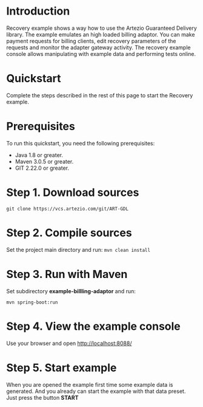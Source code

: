 # Introduction
Recovery example shows a way how to use the Artezio Guaranteed Delivery library. The example emulates an high loaded billing adaptor. You can make payment requests for billing clients, edit recovery parameters of the requests and monitor the adapter gateway activity. The recovery example console allows manipulating with example data and performing tests online.

# Quickstart
Complete the steps described in the rest of this page to start the Recovery example.

# Prerequisites
To run this quickstart, you need the following prerequisites:

- Java 1.8 or greater.
- Maven 3.0.5 or greater.
- GIT 2.22.0 or greater.

# Step 1. Download sources
`git clone https://vcs.artezio.com/git/ART-GDL`

# Step 2. Compile sources
Set the project main directory and run:
`mvn clean install`

# Step 3. Run with Maven
Set subdirectory **example-billling-adaptor** and run:

`mvn spring-boot:run`

# Step 4. View the example console
Use your browser and open <http://localhost:8088/>

# Step 5. Start example
When you are opened the example first time some example data is generated. And you already can start the example with that data preset. Just press the button **START**

